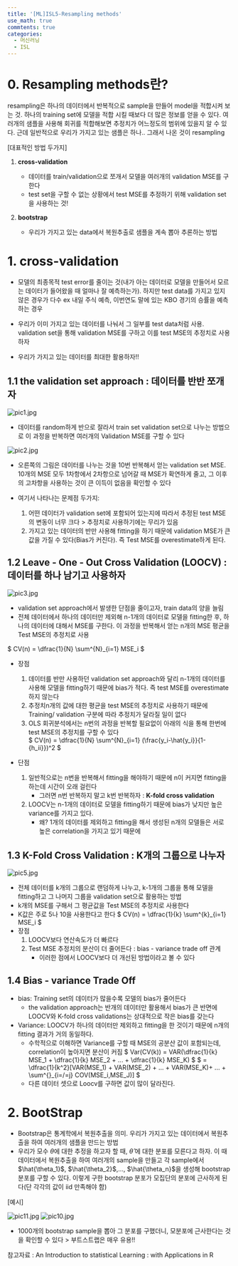 ```yaml
--- 
title: '[ML]ISL5-Resampling methods'
use_math: true
commtents: true
categories:
  - 머신러닝
  - ISL
---
```



# 0. Resampling methods란?

  resampling은 하나의 데이터에서 반복적으로 sample을 만들어 model을 적합시켜 보는 것. 하나의 training set에 모델을 적합 시킬 때보다 더 많은 정보를 얻을 수 있다. 여러개의 샘플을 사용해 회귀를 적합해보면 추정치가 어느정도의 범위에 있을지 알 수 있다. 근데 일반적으로 우리가 가지고 있는 샘플은 하나.. 그래서 나온 것이 resampling

[대표적인 방법 두가지]

1. **cross-validation**
    - 데이터를 train/validation으로 쪼개서 모델을 여러개의 validation MSE를 구한다
    - test set을 구할 수 없는 상황에서 test MSE를 추정하기 위해 validation set을 사용하는 것!


2. **bootstrap**
    - 우리가 가지고 있는 data에서 복원추출로 샘플을 계속 뽑아 추론하는 방법
    
# 1. cross-validation

- 모델의 최종목적 test error를 줄이는 것(내가 아는 데이터로 모델을 만들어서 모르는 데이터가 들어왔을 때 얼마나 잘 예측하는가). 하지만 test data를 가지고 있지 않은 경우가 다수
ex 내일 주식 예측, 이번연도 말에 있는 KBO 경기의 승률을 예측하는 경우

- 우리가 이미 가지고 있는 데이터를 나눠서 그 일부를 test data처럼 사용.
validation set을 통해 validation MSE를 구하고 이를 test MSE의 추정치로 사용하자 

- 우리가 가지고 있는 데이터를 최대한 활용하자!!

## 1.1 the validation set approach : 데이터를 반반 쪼개자
![pic1.jpg](http://whdbfla6.github.io/assets/ml/pic1.JPG)


- 데이터를 random하게 반으로 잘라서 train set validation set으로 나누는 방법으로 이 과정을 반복하면 여러개의 Validation MSE를 구할 수 있다

![pic2.jpg](http://whdbfla6.github.io/assets/ml/pic2.JPG)


- 오른쪽의 그림은 데이터를 나누는 것을 10번 반복해서 얻는 validation set MSE. 10개의 MSE 모두 1차항에서 2차항으로 넘어갈 때 MSE가 확연하게 줄고, 그 이후의 고차항을 사용하는 것이 큰 이득이 없음을 확인할 수 있다
- 여기서 나타나는 문제점 두가지:

    1. 어떤 데이터가 validation set에 포함되어 있는지에 따라서 추정된 test MSE의 변동이 너무 크다 > 추정치로 사용하기에는 무리가 있음
    2. 가지고 있는 데이터의 반만 사용해 fitting을 하기 때문에 validation MSE가 큰 값을 가질 수 있다(Bias가 커진다). 즉 Test MSE를 overestimate하게 된다.
    
    
## 1.2  Leave - One - Out  Cross Validation (LOOCV) : 데이터를 하나 남기고 사용하자

![pic3.jpg](http://whdbfla6.github.io/assets/ml/pic3.JPG)

- validation set approach에서 발생한 단점을 줄이고자, train data의 양을 늘림
- 전체 데이터에서 하나의 데이터만 제외해 n-1개의 데이터로 모델을 fitting한 후, 하나의 데이터에 대해서 MSE를 구한다. 이 과정을 반복해서 얻는 n개의 MSE 평균을 Test MSE의 추정치로 사용

$ CV(n) = \dfrac{1}{N} \sum^{N}_{i=1} MSE_i $

- 장점
    1. 데이터를 반만 사용하던 validation set approach와 달리 n-1개의 데이터를 사용해 모델을 fitting하기 때문에 bias가 적다. 즉 test MSE를 overestimate하지 않는다
    2. 추정치n개의 값에 대한 평균을 test MSE의 추정치로 사용하기 때문에 Training/ validation 구분에 따라 추정치가 달라질 일이 없다
    3. OLS 회귀분석에서는 n번의 과정을 반복할 필요없이 아래의 식을 통해 한번에 test MSE의 추정치를 구할 수 있다<br/>
$ CV(n) = \dfrac{1}{N} \sum^{N}_{i=1} (\frac{y_i-\hat{y_i}}{1-{h_ii}})^2 $

- 단점
    1. 일반적으로는 n번을 반복해서 fitting을 해야하기 때문에 n이 커지면 fitting을 하는데 시간이 오래 걸린다
        - 그러면 n번 반복하지 말고 k번 반복하자 : **K-fold cross validation**
    2. LOOCV는 n-1개의 데이터로 모델을 fitting하기 때문에 bias가 낮지만 높은 variance를 가지고 있다. 
        - 왜? 1개의 데이터를 제외하고 fitting을 해서 생성된 n개의 모델들은 서로 높은 correlation을 가지고 있기 때문에 
        
        
## 1.3 K-Fold Cross Validation : K개의 그룹으로 나누자

![pic5.jpg](http://whdbfla6.github.io/assets/ml/pic5.JPG)
 
 
 - 전체 데이터를 k개의 그룹으로 랜덤하게 나누고, k-1개의 그룹을 통해 모델을 fitting하고 그 나머지 그룹을 validation set으로 활용하는 방법
 - k개의 MSE를 구해서 그 평균값을 Test MSE의 추정치로 사용한다
 - K값은 주로 5나 10을 사용한다고 한다
 $ CV(n) = \dfrac{1}{k} \sum^{k}_{i=1} MSE_i $
 - 장점
     1. LOOCV보다 연산속도가 더 빠르다
     2. Test MSE 추정치의 분산이 더 줄어든다 : bias - variance trade off 관계
         - 이러한 점에서 LOOCV보다 더 개선된 방법이라고 볼 수 있다 


     
## 1.4 Bias - variance Trade Off 

 - bias: Training set의 데이터가 많을수록 모델의 bias가 줄어든다
     - the validation approach는 반개의 데이터만 활용해서 bias가 큰 반면에 LOOCV와 K-fold cross validations는 상대적으로 작은 bias를 갖는다
 - Variance: LOOCV가 하나의 데이터만 제외하고 fitting을 한 것이기 때문에 n개의 fitting 결과가 거의 동일하다. 
     - 수학적으로 이해하면 Variance를 구할 때 MSE의 공분산 값이 포함되는데, correlation이 높아지면 분산이 커짐
      $ Var(CV(k)) = VAR(\dfrac{1}{k} MSE_1 + \dfrac{1}{k} MSE_2 + ... + \dfrac{1}{k} MSE_K) $
      $ = \dfrac{1}{k^2}[VAR(MSE_1) + VAR(MSE_2) + ... + VAR(MSE_K)+ ... + \sum^{}_{i=/=j} COV(MSE_i,MSE_J)] $
   - 다른 데이터 셋으로 Loocv를 구하면 값이 많이 달라진다. 


# 2. BootStrap
- Bootstrap은 통계학에서 복원추출을 의미. 우리가 가지고 있는 데이터에서 복원추출을 하여 여러개의 샘플을 만드는 방법
- 우리가 모수 $\theta$에 대한 추정을 하고자 할 때, $\hat{\theta}$ 에 대한 분포를 모른다고 하자. 이 때 데이터에서 복원추출을 하여 여러개의 sample을 만들고 각 sample에서  $\hat{\theta_1}$, $\hat{\theta_2}$,..., $\hat{\theta_n}$을 생성해 bootstrap분포를 구할 수 있다. 이렇게 구한 bootstrap 분포가 모집단의 분포에 근사하게 된다(단 각각의 값이 iid 만족해야 함)



[예시]

 ![pic11.jpg](http://whdbfla6.github.io/assets/ml/pic11.JPG)
 ![pic10.jpg](http://whdbfla6.github.io/assets/ml/pic10.JPG)
 
 - 1000개의 bootstrap sample을 뽑아 그 분포를 구했더니, 모분포에 근사한다는 것을 확인할 수 있다 > 부트스트랩은 매우 유용!!
 
 
 
참고자료 : An Introduction to statistical Learning : with Applications in R